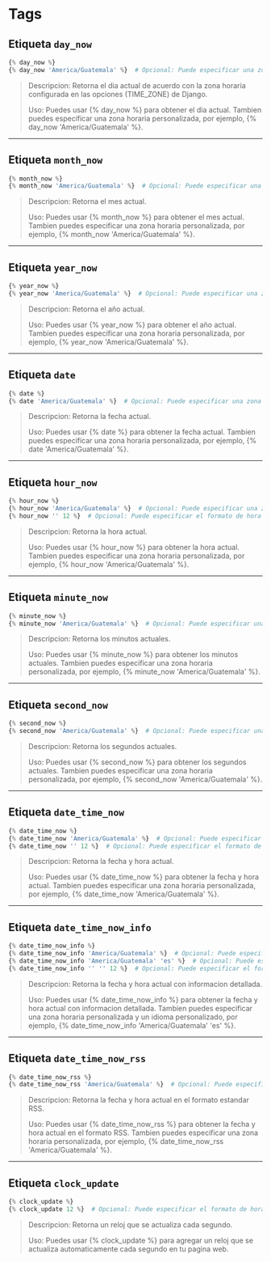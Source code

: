 # Tags

## Etiqueta `day_now`

```python
{% day_now %}
{% day_now 'America/Guatemala' %}  # Opcional: Puede especificar una zona horaria personalizada
```

> Descripcion: Retorna el dia actual de acuerdo con la zona horaria configurada en las opciones (TIME_ZONE) de Django.
>
> Uso: Puedes usar {% day_now %} para obtener el dia actual. Tambien puedes especificar una zona horaria personalizada, por ejemplo, {% day_now 'America/Guatemala' %}.

------------

## Etiqueta `month_now`

```python
{% month_now %}
{% month_now 'America/Guatemala' %}  # Opcional: Puede especificar una zona horaria personalizada
```

> Descripcion: Retorna el mes actual.
>
> Uso: Puedes usar {% month_now %} para obtener el mes actual. Tambien puedes especificar una zona horaria personalizada, por ejemplo, {% month_now 'America/Guatemala' %}.

------------

## Etiqueta `year_now`

```python
{% year_now %}
{% year_now 'America/Guatemala' %}  # Opcional: Puede especificar una zona horaria personalizada
```

> Descripcion: Retorna el año actual.
>
> Uso: Puedes usar {% year_now %} para obtener el año actual. Tambien puedes especificar una zona horaria personalizada, por ejemplo, {% year_now 'America/Guatemala' %}.

------------

## Etiqueta `date`

```python
{% date %}
{% date 'America/Guatemala' %}  # Opcional: Puede especificar una zona horaria personalizada
```

> Descripcion: Retorna la fecha actual.
>
> Uso: Puedes usar {% date %} para obtener la fecha actual. Tambien puedes especificar una zona horaria personalizada, por ejemplo, {% date 'America/Guatemala' %}.

------------

## Etiqueta `hour_now`

```python
{% hour_now %}
{% hour_now 'America/Guatemala' %}  # Opcional: Puede especificar una zona horaria personalizada
{% hour_now '' 12 %}  # Opcional: Puede especificar el formato de hora que deseas utilizar
```

> Descripcion: Retorna la hora actual.
>
> Uso: Puedes usar {% hour_now %} para obtener la hora actual. Tambien puedes especificar una zona horaria personalizada, por ejemplo, {% hour_now 'America/Guatemala' %}.

------------

## Etiqueta `minute_now`

```python
{% minute_now %}
{% minute_now 'America/Guatemala' %}  # Opcional: Puede especificar una zona horaria personalizada
```

> Descripcion: Retorna los minutos actuales.
>
> Uso: Puedes usar {% minute_now %} para obtener los minutos actuales. Tambien puedes especificar una zona horaria personalizada, por ejemplo, {% minute_now 'America/Guatemala' %}.

------------

## Etiqueta `second_now`

```python
{% second_now %}
{% second_now 'America/Guatemala' %}  # Opcional: Puede especificar una zona horaria personalizada
```

> Descripcion: Retorna los segundos actuales.
>
> Uso: Puedes usar {% second_now %} para obtener los segundos actuales. Tambien puedes especificar una zona horaria personalizada, por ejemplo, {% second_now 'America/Guatemala' %}.

------------

## Etiqueta `date_time_now`

```python
{% date_time_now %}
{% date_time_now 'America/Guatemala' %}  # Opcional: Puede especificar una zona horaria personalizada
{% date_time_now '' 12 %}  # Opcional: Puede especificar el formato de hora que deseas utilizar
```

> Descripcion: Retorna la fecha y hora actual.
>
> Uso: Puedes usar {% date_time_now %} para obtener la fecha y hora actual. Tambien puedes especificar una zona horaria personalizada, por ejemplo, {% date_time_now 'America/Guatemala' %}.

------------

## Etiqueta `date_time_now_info`

```python
{% date_time_now_info %}
{% date_time_now_info 'America/Guatemala' %}  # Opcional: Puede especificar una zona horaria personalizada
{% date_time_now_info 'America/Guatemala' 'es' %}  # Opcional: Puede especificar una zona horaria y un idioma personalizados
{% date_time_now_info '' '' 12 %}  # Opcional: Puede especificar el formato de hora que deseas utilizar
```

> Descripcion: Retorna la fecha y hora actual con informacion detallada.
>
> Uso: Puedes usar {% date_time_now_info %} para obtener la fecha y hora actual con informacion detallada. Tambien puedes especificar una zona horaria personalizada y un idioma personalizado, por ejemplo, {% date_time_now_info 'America/Guatemala' 'es' %}.

------------

## Etiqueta `date_time_now_rss`

```python
{% date_time_now_rss %}
{% date_time_now_rss 'America/Guatemala' %}  # Opcional: Puede especificar una zona horaria personalizada
```

> Descripcion: Retorna la fecha y hora actual en el formato estandar RSS.
>
> Uso: Puedes usar {% date_time_now_rss %} para obtener la fecha y hora actual en el formato RSS. Tambien puedes especificar una zona horaria personalizada, por ejemplo, {% date_time_now_rss 'America/Guatemala' %}.

------------

## Etiqueta `clock_update`

```python
{% clock_update %}
{% clock_update 12 %}  # Opcional: Puede especificar el formato de hora que deseas utilizar
```

> Descripcion: Retorna un reloj que se actualiza cada segundo.
>
> Uso: Puedes usar {% clock_update %} para agregar un reloj que se actualiza automaticamente cada segundo en tu pagina web.
